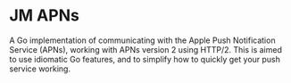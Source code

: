 JM APNs
======

A Go implementation of communicating with the Apple Push Notification Service (APNs), working with APNs version 2 using HTTP/2. This is aimed to use idiomatic Go features, and to simplify how to quickly get your push service working.
